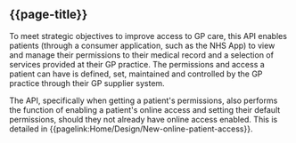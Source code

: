 ## {{page-title}}

To meet strategic objectives to improve access to GP care, this API enables patients (through a consumer application, such as the NHS App) to view and manage their permissions to their medical record and a selection of services provided at their GP practice. The permissions and access a patient can have is defined, set, maintained and controlled by the GP practice through their GP supplier system.

The API, specifically when getting a patient's permissions, also performs the function of enabling a patient's online access and setting their default permissions, should they not already have online access enabled. This is detailed in {{pagelink:Home/Design/New-online-patient-access}}.